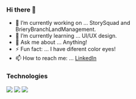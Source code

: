 ### Hi there 👋

<!--
**VictorDronov/VictorDronov** is a ✨ _special_ ✨ repository because its `README.md` (this file) appears on your GitHub profile.
-->

- 🔭 I’m currently working on ... StorySquad and BrieryBranchLandManagement.
- 🌱 I’m currently learning ... UI/UX design.
- 💬 Ask me about ... Anything!
- ⚡ Fun fact: ... I have diferent color eyes!
- 📫 How to reach me: ... [LinkedIn](https://www.linkedin.com/in/victor-dronov1/.) 

### Technologies
<img src="https://img.icons8.com/nolan/64/js.png"/>
<img src="https://img.icons8.com/nolan/64/react-native.png"/>
<img src="https://img.icons8.com/nolan/64/css-filetype.png"/>
